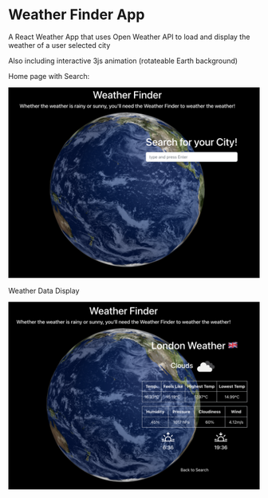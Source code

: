 # Weather Finder App

A React Weather App that uses Open Weather API to load and display the weather of a user selected city

Also including interactive 3js animation (rotateable Earth background)

Home page with Search:

![Project Image](./src/assets/readmeimg.png)

Weather Data Display

![Project Image](./src/assets/readmeimg1.png)
